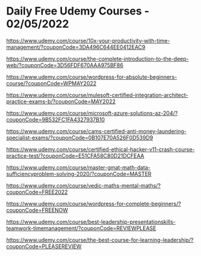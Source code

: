 # Daily Free Udemy Courses - 02/05/2022

https://www.udemy.com/course/10x-your-productivity-with-time-management/?couponCode=3DA496C644EE0412EAC9
https://www.udemy.com/course/the-complete-introduction-to-the-deep-web/?couponCode=3D56FDF670AAA975BF86
https://www.udemy.com/course/wordpress-for-absolute-beginners-course/?couponCode=WPMAY2022
https://www.udemy.com/course/mulesoft-certified-integration-architect-practice-exams-b/?couponCode=MAY2022
https://www.udemy.com/course/microsoft-azure-solutions-az-204/?couponCode=9B532FC1FA4327937B10
https://www.udemy.com/course/cams-certified-anti-money-laundering-specialist-exams/?couponCode=0B107E70A526F0D539D9
https://www.udemy.com/course/certified-ethical-hacker-v11-crash-course-practice-test/?couponCode=E51CFA58C80D21DCFEAA
https://www.udemy.com/course/master-gmat-math-data-sufficiencyproblem-solving-2020/?couponCode=MASTER
https://www.udemy.com/course/vedic-maths-mental-maths/?couponCode=FREE2022
https://www.udemy.com/course/wordpress-for-complete-beginners/?couponCode=FREENOW
https://www.udemy.com/course/best-leadership-presentationskills-teamwork-timemanagement/?couponCode=REVIEWPLEASE
https://www.udemy.com/course/the-best-course-for-learning-leadership/?couponCode=PLEASEREVIEW
